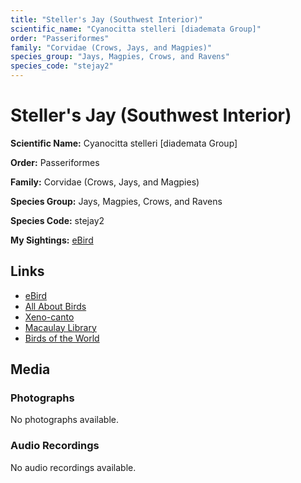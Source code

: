 ```yaml
---
title: "Steller's Jay (Southwest Interior)"
scientific_name: "Cyanocitta stelleri [diademata Group]"
order: "Passeriformes"
family: "Corvidae (Crows, Jays, and Magpies)"
species_group: "Jays, Magpies, Crows, and Ravens"
species_code: "stejay2"
---
```


# Steller's Jay (Southwest Interior)

**Scientific Name:** Cyanocitta stelleri [diademata Group]

**Order:** Passeriformes

**Family:** Corvidae (Crows, Jays, and Magpies)

**Species Group:** Jays, Magpies, Crows, and Ravens

**Species Code:** stejay2

**My Sightings:** [eBird](https://ebird.org/lifelist?r=world&time=life&spp=stejay2)

## Links
* [eBird](https://ebird.org/species/stejay2) 
* [All About Birds](https://www.allaboutbirds.org/guide/stejay2) 
* [Xeno-canto](https://www.xeno-canto.org/species/cyanocitta-stelleri-[diademata-group]) 
* [Macaulay Library](https://search.macaulaylibrary.org/catalog?taxonCode=stejay2&sort=rating_rank_desc)
* [Birds of the World](https://birdsoftheworld.org/bow/species/stejay2)

## Media
### Photographs
No photographs available.

### Audio Recordings
No audio recordings available.
